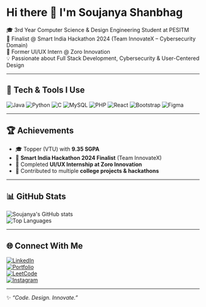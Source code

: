 # Hi there 👋 I'm Soujanya Shanbhag  

🎓 3rd Year Computer Science & Design Engineering Student at PESITM  
🚀 Finalist @ Smart India Hackathon 2024 (Team InnovateX – Cybersecurity Domain)  
🎨 Former UI/UX Intern @ Zoro Innovation  
💡 Passionate about Full Stack Development, Cybersecurity & User-Centered Design  

---

## 🔧 Tech & Tools I Use
![Java](https://img.shields.io/badge/Java-ED8B00?style=for-the-badge&logo=openjdk&logoColor=white)
![Python](https://img.shields.io/badge/Python-3776AB?style=for-the-badge&logo=python&logoColor=white)
![C](https://img.shields.io/badge/C-00599C?style=for-the-badge&logo=c&logoColor=white)
![MySQL](https://img.shields.io/badge/MySQL-4479A1?style=for-the-badge&logo=mysql&logoColor=white)
![PHP](https://img.shields.io/badge/PHP-777BB4?style=for-the-badge&logo=php&logoColor=white)
![React](https://img.shields.io/badge/React-20232A?style=for-the-badge&logo=react&logoColor=61DAFB)
![Bootstrap](https://img.shields.io/badge/Bootstrap-563D7C?style=for-the-badge&logo=bootstrap&logoColor=white)
![Figma](https://img.shields.io/badge/Figma-F24E1E?style=for-the-badge&logo=figma&logoColor=white)

---

## 🏆 Achievements
- 🎓 Topper (VTU) with **9.35 SGPA**  
- 🥇 **Smart India Hackathon 2024 Finalist** (Team InnovateX)  
- 💼 Completed **UI/UX Internship at Zoro Innovation**  
- 🌱 Contributed to multiple **college projects & hackathons**  

---

## 📊 GitHub Stats
![Soujanya's GitHub stats](https://github-readme-stats.vercel.app/api?username=Soujanya-37&show_icons=true&theme=tokyonight)  
![Top Languages](https://github-readme-stats.vercel.app/api/top-langs/?username=Soujanya-37&layout=compact&theme=tokyonight)  

---

## 🌐 Connect With Me
[![LinkedIn](https://img.shields.io/badge/LinkedIn-blue?style=for-the-badge&logo=linkedin)](https://www.linkedin.com/in/soujanya-shanbhag-04ab33290/)  
[![Portfolio](https://img.shields.io/badge/Portfolio-000?style=for-the-badge&logo=About.me&logoColor=white)](https://soujanya-37.github.io/MyPortfolio/)  
[![LeetCode](https://img.shields.io/badge/LeetCode-FFA116?style=for-the-badge&logo=leetcode&logoColor=black)](https://leetcode.com/profile/)  
[![Instagram](https://img.shields.io/badge/Instagram-E4405F?style=for-the-badge&logo=instagram&logoColor=white)](https://www.instagram.com/soujanya_shanbhag/)  

---

✨ *“Code. Design. Innovate.”*  
